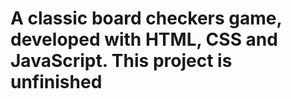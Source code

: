 # A classic board checkers game, developed with HTML, CSS and JavaScript. This project is unfinished
